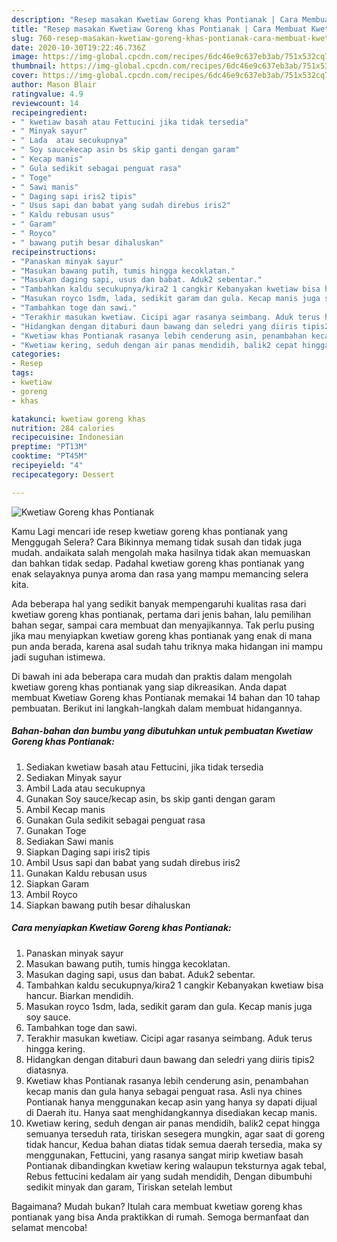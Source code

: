 ```yaml
---
description: "Resep masakan Kwetiaw Goreng khas Pontianak | Cara Membuat Kwetiaw Goreng khas Pontianak Yang Bisa Manjain Lidah"
title: "Resep masakan Kwetiaw Goreng khas Pontianak | Cara Membuat Kwetiaw Goreng khas Pontianak Yang Bisa Manjain Lidah"
slug: 760-resep-masakan-kwetiaw-goreng-khas-pontianak-cara-membuat-kwetiaw-goreng-khas-pontianak-yang-bisa-manjain-lidah
date: 2020-10-30T19:22:46.736Z
image: https://img-global.cpcdn.com/recipes/6dc46e9c637eb3ab/751x532cq70/kwetiaw-goreng-khas-pontianak-foto-resep-utama.jpg
thumbnail: https://img-global.cpcdn.com/recipes/6dc46e9c637eb3ab/751x532cq70/kwetiaw-goreng-khas-pontianak-foto-resep-utama.jpg
cover: https://img-global.cpcdn.com/recipes/6dc46e9c637eb3ab/751x532cq70/kwetiaw-goreng-khas-pontianak-foto-resep-utama.jpg
author: Mason Blair
ratingvalue: 4.9
reviewcount: 14
recipeingredient:
- " kwetiaw basah atau Fettucini jika tidak tersedia"
- " Minyak sayur"
- " Lada  atau secukupnya"
- " Soy saucekecap asin bs skip ganti dengan garam"
- " Kecap manis"
- " Gula sedikit sebagai penguat rasa"
- " Toge"
- " Sawi manis"
- " Daging sapi iris2 tipis"
- " Usus sapi dan babat yang sudah direbus iris2"
- " Kaldu rebusan usus"
- " Garam"
- " Royco"
- " bawang putih besar dihaluskan"
recipeinstructions:
- "Panaskan minyak sayur"
- "Masukan bawang putih, tumis hingga kecoklatan."
- "Masukan daging sapi, usus dan babat. Aduk2 sebentar."
- "Tambahkan kaldu secukupnya/kira2 1 cangkir Kebanyakan kwetiaw bisa hancur. Biarkan mendidih."
- "Masukan royco 1sdm, lada, sedikit garam dan gula. Kecap manis juga soy sauce."
- "Tambahkan toge dan sawi."
- "Terakhir masukan kwetiaw. Cicipi agar rasanya seimbang. Aduk terus hingga kering."
- "Hidangkan dengan ditaburi daun bawang dan seledri yang diiris tipis2 diatasnya."
- "Kwetiaw khas Pontianak rasanya lebih cenderung asin, penambahan kecap manis dan gula hanya sebagai penguat rasa. Asli nya chines Pontianak hanya menggunakan kecap asin yang hanya sy dapati dijual di Daerah itu. Hanya saat menghidangkannya disediakan kecap manis."
- "Kwetiaw kering, seduh dengan air panas mendidih, balik2 cepat hingga semuanya terseduh rata, tiriskan sesegera mungkin, agar saat di goreng tidak hancur, Kedua bahan diatas tidak semua daerah tersedia, maka sy menggunakan, Fettucini, yang rasanya sangat mirip kwetiaw basah Pontianak dibandingkan kwetiaw kering walaupun teksturnya agak tebal, Rebus fettucini kedalam air yang sudah mendidih, Dengan dibumbuhi sedikit minyak dan garam, Tiriskan setelah lembut"
categories:
- Resep
tags:
- kwetiaw
- goreng
- khas

katakunci: kwetiaw goreng khas 
nutrition: 284 calories
recipecuisine: Indonesian
preptime: "PT13M"
cooktime: "PT45M"
recipeyield: "4"
recipecategory: Dessert

---
```



![Kwetiaw Goreng khas Pontianak](https://img-global.cpcdn.com/recipes/6dc46e9c637eb3ab/751x532cq70/kwetiaw-goreng-khas-pontianak-foto-resep-utama.jpg)

Kamu Lagi mencari ide resep kwetiaw goreng khas pontianak yang Menggugah Selera? Cara Bikinnya memang tidak susah dan tidak juga mudah. andaikata salah mengolah maka hasilnya tidak akan memuaskan dan bahkan tidak sedap. Padahal kwetiaw goreng khas pontianak yang enak selayaknya punya aroma dan rasa yang mampu memancing selera kita.

Ada beberapa hal yang sedikit banyak mempengaruhi kualitas rasa dari kwetiaw goreng khas pontianak, pertama dari jenis bahan, lalu pemilihan bahan segar, sampai cara membuat dan menyajikannya. Tak perlu pusing jika mau menyiapkan kwetiaw goreng khas pontianak yang enak di mana pun anda berada, karena asal sudah tahu triknya maka hidangan ini mampu jadi suguhan istimewa.




Di bawah ini ada beberapa cara mudah dan praktis dalam mengolah kwetiaw goreng khas pontianak yang siap dikreasikan. Anda dapat membuat Kwetiaw Goreng khas Pontianak memakai 14 bahan dan 10 tahap pembuatan. Berikut ini langkah-langkah dalam membuat hidangannya.

<!--inarticleads1-->

##### Bahan-bahan dan bumbu yang dibutuhkan untuk pembuatan Kwetiaw Goreng khas Pontianak:

1. Sediakan  kwetiaw basah atau Fettucini, jika tidak tersedia
1. Sediakan  Minyak sayur
1. Ambil  Lada  atau secukupnya
1. Gunakan  Soy sauce/kecap asin, bs skip ganti dengan garam
1. Ambil  Kecap manis
1. Gunakan  Gula sedikit sebagai penguat rasa
1. Gunakan  Toge
1. Sediakan  Sawi manis
1. Siapkan  Daging sapi iris2 tipis
1. Ambil  Usus sapi dan babat yang sudah direbus iris2
1. Gunakan  Kaldu rebusan usus
1. Siapkan  Garam
1. Ambil  Royco
1. Siapkan  bawang putih besar dihaluskan




<!--inarticleads2-->

##### Cara menyiapkan Kwetiaw Goreng khas Pontianak:

1. Panaskan minyak sayur
1. Masukan bawang putih, tumis hingga kecoklatan.
1. Masukan daging sapi, usus dan babat. Aduk2 sebentar.
1. Tambahkan kaldu secukupnya/kira2 1 cangkir Kebanyakan kwetiaw bisa hancur. Biarkan mendidih.
1. Masukan royco 1sdm, lada, sedikit garam dan gula. Kecap manis juga soy sauce.
1. Tambahkan toge dan sawi.
1. Terakhir masukan kwetiaw. Cicipi agar rasanya seimbang. Aduk terus hingga kering.
1. Hidangkan dengan ditaburi daun bawang dan seledri yang diiris tipis2 diatasnya.
1. Kwetiaw khas Pontianak rasanya lebih cenderung asin, penambahan kecap manis dan gula hanya sebagai penguat rasa. Asli nya chines Pontianak hanya menggunakan kecap asin yang hanya sy dapati dijual di Daerah itu. Hanya saat menghidangkannya disediakan kecap manis.
1. Kwetiaw kering, seduh dengan air panas mendidih, balik2 cepat hingga semuanya terseduh rata, tiriskan sesegera mungkin, agar saat di goreng tidak hancur, Kedua bahan diatas tidak semua daerah tersedia, maka sy menggunakan, Fettucini, yang rasanya sangat mirip kwetiaw basah Pontianak dibandingkan kwetiaw kering walaupun teksturnya agak tebal, Rebus fettucini kedalam air yang sudah mendidih, Dengan dibumbuhi sedikit minyak dan garam, Tiriskan setelah lembut




Bagaimana? Mudah bukan? Itulah cara membuat kwetiaw goreng khas pontianak yang bisa Anda praktikkan di rumah. Semoga bermanfaat dan selamat mencoba!
